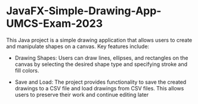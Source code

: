 # JavaFX-Simple-Drawing-App-UMCS-Exam-2023

This Java project is a simple drawing application that allows users to create and manipulate shapes on a canvas. Key features include:

- Drawing Shapes: Users can draw lines, ellipses, and rectangles on the canvas by selecting the desired shape type and specifying stroke and fill colors.

- Save and Load: The project provides functionality to save the created drawings to a CSV file and load drawings from CSV files. This allows users to preserve their work and continue editing later
